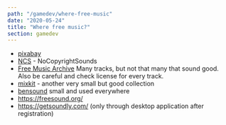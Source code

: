 ```yaml
---
path: "/gamedev/where-free-music"
date: "2020-05-24"
title: "Where free music?"
section: gamedev
---
```


- [pixabay](https://pixabay.com/music/)
- [NCS](https://ncs.io/music-search?q=&genre=&mood=&version=instrumental) - NoCopyrightSounds
- [Free Music Archive](https://freemusicarchive.org/search?adv=1&music-filter-CC-attribution-only=1&music-filter-CC-attribution-sharealike=1&music-filter-public-domain=1&music-filter-remix-allowed=1) Many tracks, but not that many that sound good. Also be careful and check license for every track.
- [mixkit](https://mixkit.co/free-stock-music/) - another very small but good collection
- [bensound](https://www.bensound.com) small and used everywhere
- https://freesound.org/
- https://getsoundly.com/ (only through desktop application after registration)